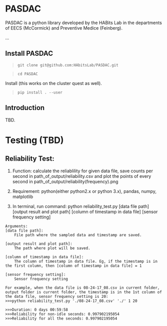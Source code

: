 PASDAC 
======

PASDAC is a python library developed by the HABits Lab in the 
departments of EECS (McCormick) and Preventive Medice (Feinberg). 

... 

## Install PASDAC

> `git clone git@github.com:HAbitsLab/PASDAC.git`

> `cd PASDAC`

Install (this works on the cluster quest as well).

> `pip install . --user`


## Introduction 

TBD.

# Testing (TBD)

## Reliability Test:
1. Function: calculate the reliablility for given data file, save counts per second in path_of_output/reliability.csv and plot the points of every second in path_of_output/reliability(frequency).png

2. Requirement: python(either python2.x or python 3.x), pandas, numpy, matplotlib

3. In terminal, run command: python reliability_test.py [data file path] [output result and plot path] [column of timestamp in data file] [sensor frequency setting]

```
Arguments:
[data file path]: 
    File path where the sampled data and timestamp are saved.

[output result and plot path]: 
    The path where plot will be saved.

[column of timestamp in data file]:  
    The column of timestamp in data file. Eg, if the timestamp is in the first column, then [column of timestamp in data file] = 1

[sensor frequency setting]: 
    Sensor frequency setting
```

```
For example, when the data file is 08-24-17_08.csv in current folder, output folder is current folder, the timestamp is in the 1st column of the data file, sensor frequency setting is 20:
>>>python reliability_test.py './08-24-17_08.csv' './' 1 20

>>>Duration: 0 days 00:59:58
>>>Reliability for non-idle seconds: 0.997902195054
>>>Reliability for all the seconds: 0.997902195054
```

